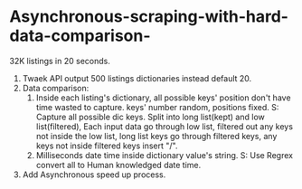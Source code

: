 # Asynchronous-scraping-with-hard-data-comparison-
32K listings in 20 seconds.



1. Twaek API output 500 listings dictionaries instead default 20.
2. Data comparison:
   1. Inside each listing's dictionary, all possible keys' position don't have time wasted to capture.
      keys' number random, positions fixed.
   S: Capture all possible dic keys. Split into long list(kept) and low list(filtered), 
      Each input data go through low list, filtered out any keys not inside the low list, long list keys go through filtered keys, any keys not inside filtered keys insert "/".
   2. Milliseconds date time inside dictionary value's string.
   S: Use Regrex convert all to Human knowledged date time.
3. Add Asynchronous speed up process.
